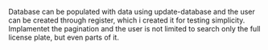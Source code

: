Database can be populated with data using update-database and the user can be created through register, which i created it for testing simplicity.
Implamentet the pagination and the user is not limited to search only the full license plate, but even parts of it. 
